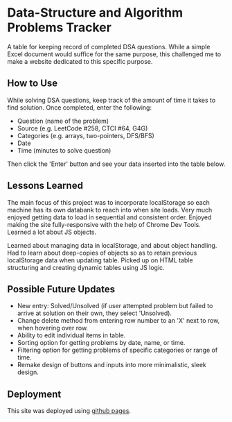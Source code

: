 # Data-Structure and Algorithm Problems Tracker

A table for keeping record of completed DSA questions. While a simple Excel document would suffice for the same purpose, this challenged me to make a website dedicated to this specific purpose.

## How to Use

While solving DSA questions, keep track of the amount of time it takes to find solution. Once completed, enter the following:

* Question (name of the problem)
* Source (e.g. LeetCode #258, CTCI #64, G4G)
* Categories (e.g. arrays, two-pointers, DFS/BFS)
* Date
* Time (minutes to solve question)

Then click the 'Enter' button and see your data inserted into the table below.

## Lessons Learned

The main focus of this project was to incorporate localStorage so each machine has its own databank to reach into when site loads. Very much enjoyed getting data to load in sequential and consistent order. Enjoyed making the site fully-responsive with the help of Chrome Dev Tools. Learned a lot about JS objects.

Learned about managing data in localStorage, and about object handling. Had to learn about deep-copies of objects so as to retain previous localStorage data when updating table. Picked up on HTML table structuring and creating dynamic tables using JS logic.

## Possible Future Updates

* New entry: Solved/Unsolved (if user attempted problem but failed to arrive at solution on their own, they select 'Unsolved).
* Change delete method from entering row number to an 'X' next to row, when hovering over row.
* Ability to edit individual items in table.
* Sorting option for getting problems by date, name, or time.
* Filtering option for getting problems of specific categories or range of time.
* Remake design of buttons and inputs into more minimalistic, sleek design.

## Deployment

This site was deployed using [github pages](https://pages.github.com/).

